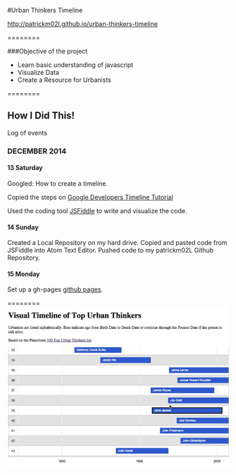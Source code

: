 #Urban Thinkers Timeline

http://patrickm02l.github.io/urban-thinkers-timeline

========

###Objective of the project

* Learn basic understanding of javascript
* Visualize Data
* Create a Resource for Urbanists

========

## How I Did This!
Log of events

### DECEMBER 2014
#### 13 Saturday

Googled: How to create a timeline. 

Copied the steps on [Google Developers Timeline Tutorial](https://developers.google.com/chart/interactive/docs/gallery/timeline)

Used the coding tool [JSFiddle](http://jsfiddle.net/patrickm02L/bv8w7mva/24/) to write and visualize the code.

#### 14 Sunday

Created a Local Repository on my hard drive. Copied and pasted code from JSFiddle into Atom Text Editor. Pushed code to my patrickm02L Github Repository. 

#### 15 Monday

Set up a gh-pages [github pages](https://pages.github.com/).

========
![Preview](https://github.com/patrickm02L/urban-thinkers-timeline/blob/gh-pages/urban-thinkers-timeline.gif)




